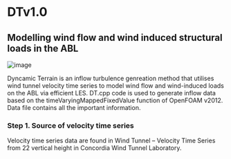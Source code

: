 # DTv1.0
## Modelling wind flow and wind induced structural loads in the ABL
![image](https://github.com/user-attachments/assets/fda57768-f382-4f1f-b939-7ca63dc95214)

Dyncamic Terrain is an inflow turbulence genreation method that utilises wind tunnel velocity time series to model wind flow and wind-induced loads on the ABL via efficient LES.
DT.cpp code is used to generate inflow data based on the timeVaryingMappedFixedValue function of OpenFOAM v2012. 
Data file contains all the important information.

### Step 1. Source of velocity time series
Velocity time series data are found in Wind Tunnel – Velocity Time Series from 22 vertical height in Concordia Wind Tunnel Laboratory.


